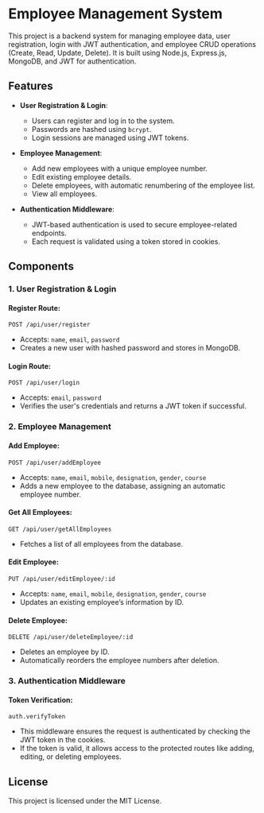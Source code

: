 # Employee Management System

This project is a backend system for managing employee data, user registration, login with JWT authentication, and employee CRUD operations (Create, Read, Update, Delete). It is built using Node.js, Express.js, MongoDB, and JWT for authentication.

## Features

- **User Registration & Login**: 
  - Users can register and log in to the system.
  - Passwords are hashed using `bcrypt`.
  - Login sessions are managed using JWT tokens.
  
- **Employee Management**: 
  - Add new employees with a unique employee number.
  - Edit existing employee details.
  - Delete employees, with automatic renumbering of the employee list.
  - View all employees.
  
- **Authentication Middleware**: 
  - JWT-based authentication is used to secure employee-related endpoints.
  - Each request is validated using a token stored in cookies.

## Components

### 1. **User Registration & Login**

#### **Register Route**: 
`POST /api/user/register`
- Accepts: `name`, `email`, `password`
- Creates a new user with hashed password and stores in MongoDB.

#### **Login Route**: 
`POST /api/user/login`
- Accepts: `email`, `password`
- Verifies the user's credentials and returns a JWT token if successful.

### 2. **Employee Management**

#### **Add Employee**: 
`POST /api/user/addEmployee`
- Accepts: `name`, `email`, `mobile`, `designation`, `gender`, `course`
- Adds a new employee to the database, assigning an automatic employee number.

#### **Get All Employees**: 
`GET /api/user/getAllEmployees`
- Fetches a list of all employees from the database.

#### **Edit Employee**: 
`PUT /api/user/editEmployee/:id`
- Accepts: `name`, `email`, `mobile`, `designation`, `gender`, `course`
- Updates an existing employee’s information by ID.

#### **Delete Employee**: 
`DELETE /api/user/deleteEmployee/:id`
- Deletes an employee by ID.
- Automatically reorders the employee numbers after deletion.

### 3. **Authentication Middleware**

#### **Token Verification**:
`auth.verifyToken`
- This middleware ensures the request is authenticated by checking the JWT token in the cookies.
- If the token is valid, it allows access to the protected routes like adding, editing, or deleting employees.


## License

This project is licensed under the MIT License.
